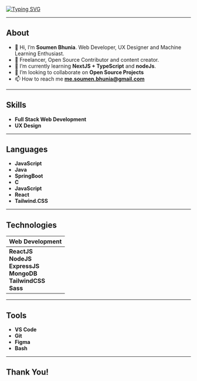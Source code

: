 [![Typing SVG](https://readme-typing-svg.demolab.com?font=Fira+Code&weight=500&size=23&duration=4000&pause=1000&color=BB86FC&vCenter=true&width=500&lines=Heyy+%F0%9F%91%8B%2C+I'm+Soumen+Bhunia!;Web+Dev%2C+UX+Designer%2C+ML+Enthusiast;Connect+-+https%3A%2F%2Fbento.me%2Fadarsh)](https://git.io/typing-svg)

---

## About

-   👋 Hi, I’m **Soumen Bhunia**. Web Developer, UX Designer and Machine Learning Enthusiast.
-   👔 Freelancer, Open Source Contributor and content creator.
-   🌱 I’m currently learning **NextJS + TypeScript** and **nodeJs**.
-   🤝 I’m looking to collaborate on **Open Source Projects**
-   📫 How to reach me **me.soumen.bhunia@gmail.com**

---

## Skills

-   **Full Stack Web Development**
-   **UX Design**


---

## Languages

-   **JavaScript**
-   **Java**
-   **SpringBoot**
-   **C**
-   **JavaScript**
-   **React**
-   **Tailwind.CSS**

---

## Technologies

| Web Development                                                                               |
| --------------------------------------------------------------------------------------------- | 
| **ReactJS**</br>**NodeJS**</br>**ExpressJS**</br>**MongoDB**</br>**TailwindCSS**</br>**Sass** | 

---

## Tools

-   **VS Code**
-   **Git**
-   **Figma**
-   **Bash**

---


## Thank You!
